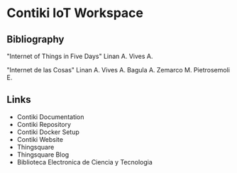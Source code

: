 # Contiki IoT Workspace

## Bibliography 

"Internet of Things in Five Days" Linan A. Vives A.

"Internet de las Cosas" Linan A. Vives A. Bagula A. Zemarco M. Pietrosemoli E.

## Links

- <a ref="https://github.com/contiki-ng/contiki-ng/wiki">Contiki Documentation</a>
- <a ref="https://github.com/contiki-os/contiki">Contiki Repository</a>
- <a ref="https://github.com/contiki-ng/contiki-ng/wiki/Docker">Contiki Docker Setup</a>
- <a ref="http://www.contiki-os.org/">Contiki Website</a>
- <a ref="https://www.thingsquare.com/blog/articles/iot-for-beginners/">Thingsquare</a>
- <a ref="https://www.thingsquare.com/blog/">Thingsquare Blog</a>
- <a ref="https://biblioteca.mincyt.gob.ar/">Biblioteca Electronica de Ciencia y Tecnologia</a>
